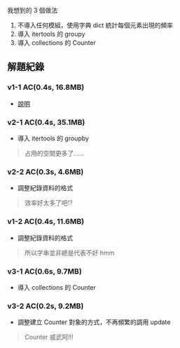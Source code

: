 我想到的 3 個做法
1. 不導入任何模組，使用字典 dict 統計每個元素出現的頻率
2. 導入 itertools 的 groupy
3. 導入 collections 的 Counter

## 解題紀錄
### v1-1 AC(0.4s, 16.8MB)
- [說明](https://gist.github.com/poflygogo/892fece837275218dea0da097a2d23af)

### v2-1 AC(0.4s, 35.1MB)
- 導入 itertools 的 groupby
> 占用的空間更多了......

### v2-2 AC(0.3s, 4.6MB)
- 調整紀錄資料的格式
> 效率好太多了吧!?

### v1-2 AC(0.4s, 11.6MB)
- 調整紀錄資料的格式
> 所以字串並非總是代表不好 hmm

### v3-1 AC(0.6s, 9.7MB)
- 導入 collections 的 Counter

### v3-2 AC(0.2s, 9.2MB)
- 調整建立 Counter 對象的方式，不再頻繁的調用 update
> Counter 威武阿!!!